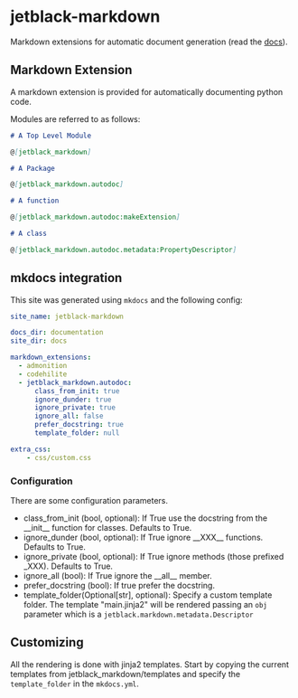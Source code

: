 # jetblack-markdown

Markdown extensions for automatic document generation
(read the [docs](https://rob-blackbourn.github.io/jetblack-markdown/)).

## Markdown Extension

A markdown extension is provided for automatically documenting python code.

Modules are referred to as follows:

```markdown
# A Top Level Module

@[jetblack_markdown]

# A Package

@[jetblack_markdown.autodoc]

# A function

@[jetblack_markdown.autodoc:makeExtension]

# A class

@[jetblack_markdown.autodoc.metadata:PropertyDescriptor]
```

## mkdocs integration

This site was generated using `mkdocs` and the following config:

```yaml
site_name: jetblack-markdown

docs_dir: documentation
site_dir: docs

markdown_extensions:
  - admonition
  - codehilite
  - jetblack_markdown.autodoc:
      class_from_init: true
      ignore_dunder: true
      ignore_private: true
      ignore_all: false
      prefer_docstring: true
      template_folder: null

extra_css:
    - css/custom.css
```

### Configuration

There are some configuration parameters.

* class_from_init (bool, optional): If True use the docstring from
    the &#95;&#95;init&#95;&#95; function for classes. Defaults to
    True.
* ignore_dunder (bool, optional): If True ignore
    &#95;&#95;XXX&#95;&#95; functions. Defaults to True.
* ignore_private (bool, optional): If True ignore methods
    (those prefixed &#95;XXX). Defaults to True.
* ignore_all (bool): If True ignore the &#95;&#95;all&#95;&#95; member.
* prefer_docstring (bool): If true prefer the docstring.
* template_folder(Optional[str], optional): Specify a custom template folder.
    The template "main.jinja2" will be rendered passing an `obj` parameter
    which is a `jetblack.markdown.metadata.Descriptor`

## Customizing

All the rendering is done with jinja2 templates. Start by copying the current
templates from jetblack_markdown/templates and specify the `template_folder` in
the `mkdocs.yml`.

